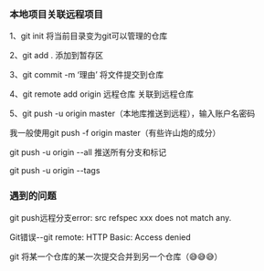 ### 本地项目关联远程项目

1、git init 将当前目录变为git可以管理的仓库

2、git add . 添加到暂存区

3、git commit -m ‘理由’  将文件提交到仓库

4、git remote add origin 远程仓库     关联到远程仓库

5、git push -u origin master（本地库推送到远程），输入账户名密码

我一般使用git push -f origin master（有些许山炮的成分）


git push -u origin --all 推送所有分支和标记

git push -u origin --tags


### 遇到的问题

git push远程分支error: src refspec xxx does not match any.

Git错误--git remote: HTTP Basic: Access denied

git 将某一个仓库的某一次提交合并到另一个仓库（😅😅😅）
